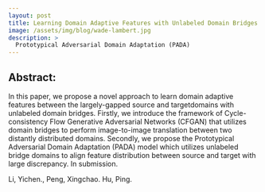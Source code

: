 ```yaml
---
layout: post
title: Learning Domain Adaptive Features with Unlabeled Domain Bridges
image: /assets/img/blog/wade-lambert.jpg
description: >
  Prototypical Adversarial Domain Adaptation (PADA)
---
```


## Abstract: 

In this paper, we propose a novel approach to learn domain adaptive features between the largely-gapped source and targetdomains with unlabeled domain bridges. Firstly, we introduce the framework of Cycle-consistency Flow Generative Adversarial Networks (CFGAN) that utilizes domain bridges to perform image-to-image translation between two distantly distributed domains. Secondly, we propose the Prototypical Adversarial Domain Adaptation (PADA) model which utilizes unlabeled bridge domains to align feature distribution between source and target with large discrepancy. In submission.



Li, Yichen., Peng, Xingchao. Hu, Ping.